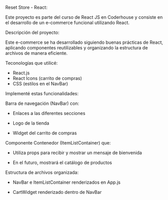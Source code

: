 Reset Store - React:

Este proyecto es parte del curso de React JS en Coderhouse y consiste en el desarrollo de un e-commerce funcional utilizando React.


Descripción del proyecto:

Este e-commerce se ha desarrollado siguiendo buenas prácticas de React, aplicando componentes reutilizables y organizando la estructura de archivos de manera eficiente.


Teconologías que utilicé:

- React.js
- React Icons (carrito de compras)
- CSS (estilos en el NavBar)


Implementé estas funcionalidades:

Barra de navegación (NavBar) con:

- Enlaces a las diferentes secciones

- Logo de la tienda

- Widget del carrito de compras 


Componente Contenedor (ItemListContainer) que:

- Utiliza props para recibir y mostrar un mensaje de bienvenida

- En el futuro, mostrará el catálogo de productos


Estructura de archivos organizada:

- NavBar e ItemListContainer renderizados en App.js

- CartWidget renderizado dentro de NavBar